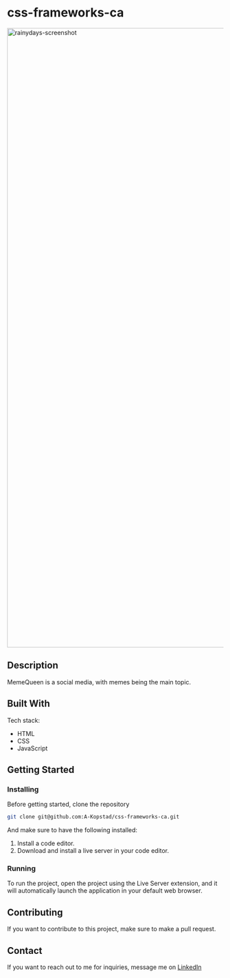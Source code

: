 # css-frameworks-ca
<img width="1441" alt="rainydays-screenshot" src="https://github.com/A-Kopstad/css-frameworks-ca/assets/126067888/9994fe41-913e-4a7e-bf89-8c06ee5e052e">

## Description

MemeQueen is a social media, with memes being the main topic. 

## Built With

Tech stack: 
* HTML
* CSS
* JavaScript

## Getting Started

### Installing

Before getting started, clone the repository

```bash
git clone git@github.com:A-Kopstad/css-frameworks-ca.git
```

And make sure to have the following installed:

1. Install a code editor.
2. Download and install a live server in your code editor.

### Running

To run the project, open the project using the Live Server extension, and it will automatically launch the application in your default web browser.
   
## Contributing

If you want to contribute to this project, make sure to make a pull request.

## Contact

If you want to reach out to me for inquiries, message me on [LinkedIn](https://www.linkedin.com/in/alexandra-k-2212a7214/) 
